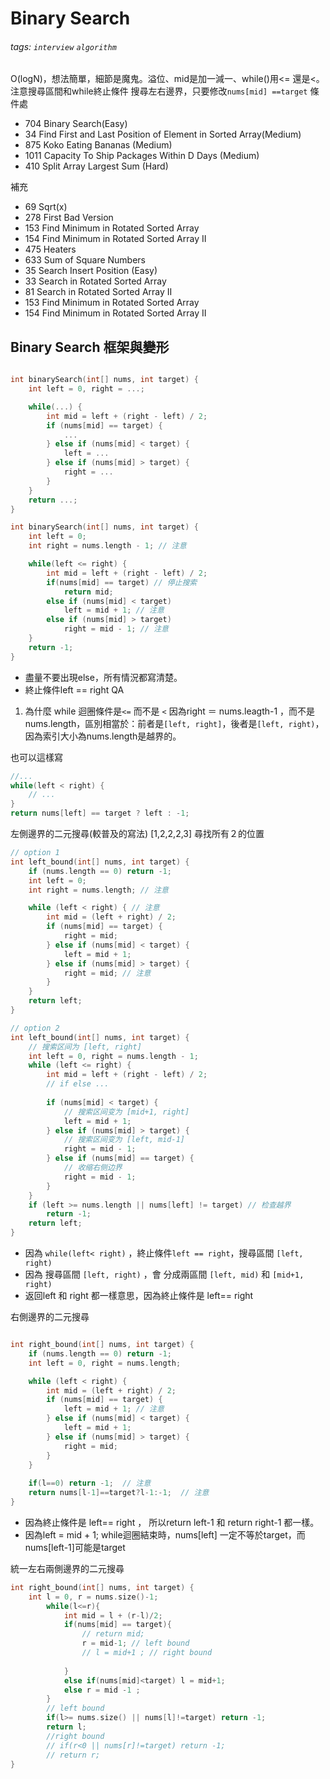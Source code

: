 # Binary Search 

###### tags: `interview` `algorithm`


O(logN)，想法簡單，細節是魔鬼。溢位、mid是加一減一、while()用<= 還是<。
注意搜尋區間和while終止條件
搜尋左右邊界，只要修改`nums[mid] ==target` 條件處
- 704 Binary Search(Easy)
- 34 Find First and Last Position of Element in Sorted Array(Medium)
- 875 Koko Eating Bananas (Medium)
- 1011 Capacity To Ship Packages Within D Days (Medium)
- 410 Split Array Largest Sum (Hard)

補充
- 69 Sqrt(x)
- 278 First Bad Version
- 153 Find Minimum in Rotated Sorted Array
- 154 Find Minimum in Rotated Sorted Array II
- 475 Heaters
- 633 Sum of Square Numbers
- 35 Search Insert Position (Easy)
- 33 Search in Rotated Sorted Array
- 81 Search in Rotated Sorted Array II
- 153 Find Minimum in Rotated Sorted Array
- 154 Find Minimum in Rotated Sorted Array II







## Binary Search 框架與變形
```cpp

int binarySearch(int[] nums, int target) {
    int left = 0, right = ...;

    while(...) {
        int mid = left + (right - left) / 2;
        if (nums[mid] == target) {
            ...
        } else if (nums[mid] < target) {
            left = ...
        } else if (nums[mid] > target) {
            right = ...
        }
    }
    return ...;
}

int binarySearch(int[] nums, int target) {
    int left = 0; 
    int right = nums.length - 1; // 注意

    while(left <= right) {
        int mid = left + (right - left) / 2;
        if(nums[mid] == target) // 停止搜索
            return mid; 
        else if (nums[mid] < target)
            left = mid + 1; // 注意
        else if (nums[mid] > target)
            right = mid - 1; // 注意
    }
    return -1;
}

```
- 盡量不要出現else，所有情況都寫清楚。
- 終止條件left == right
QA 
1. 為什麼 while 迴圈條件是`<=` 而不是 `<`
因為right ＝ nums.leagth-1 ，而不是nums.length，區別相當於：前者是`[left, right]`，後者是`[left, right)`，因為索引大小為nums.length是越界的。

也可以這樣寫
```cpp
//...
while(left < right) {
    // ...
}
return nums[left] == target ? left : -1;
```

左側邊界的二元搜尋(較普及的寫法)
[1,2,2,2,3] 尋找所有２的位置
```cpp
// option 1 
int left_bound(int[] nums, int target) {
    if (nums.length == 0) return -1;
    int left = 0;
    int right = nums.length; // 注意

    while (left < right) { // 注意
        int mid = (left + right) / 2;
        if (nums[mid] == target) {
            right = mid;
        } else if (nums[mid] < target) {
            left = mid + 1;
        } else if (nums[mid] > target) {
            right = mid; // 注意
        }
    }
    return left;
}

// option 2 
int left_bound(int[] nums, int target) {
    // 搜索区间为 [left, right]
    int left = 0, right = nums.length - 1;
    while (left <= right) {
        int mid = left + (right - left) / 2;
        // if else ...
    
        if (nums[mid] < target) {
            // 搜索区间变为 [mid+1, right]
            left = mid + 1;
        } else if (nums[mid] > target) {
            // 搜索区间变为 [left, mid-1]
            right = mid - 1;
        } else if (nums[mid] == target) {
            // 收缩右侧边界
            right = mid - 1;
        }
    }
    if (left >= nums.length || nums[left] != target) // 检查越界
        return -1;
    return left;
}
```
- 因為 `while(left< right)` ，終止條件`left == right`，搜尋區間 `[left, right)`
- 因為 搜尋區間 `[left, right)` ，會 分成兩區間 `[left, mid)` 和 `[mid+1, right)`
- 返回left 和 right 都一樣意思，因為終止條件是 left== right

右側邊界的二元搜尋
```cpp

int right_bound(int[] nums, int target) {
    if (nums.length == 0) return -1;
    int left = 0, right = nums.length;

    while (left < right) {
        int mid = (left + right) / 2;
        if (nums[mid] == target) {
            left = mid + 1; // 注意
        } else if (nums[mid] < target) {
            left = mid + 1;
        } else if (nums[mid] > target) {
            right = mid;
        }
    }
    
    if(l==0) return -1;  // 注意
    return nums[l-1]==target?l-1:-1;  // 注意
}
```
- 因為終止條件是 left== right ， 所以return left-1 和 return right-1 都一樣。
- 因為left = mid + 1;  while迴圈結束時，nums[left] 一定不等於target，而nums[left-1]可能是target

統一左右兩側邊界的二元搜尋
```cpp
int right_bound(int[] nums, int target) {
    int l = 0, r = nums.size()-1;
        while(l<=r){
            int mid = l + (r-l)/2;
            if(nums[mid] == target){
                // return mid;
                r = mid-1; // left bound
                // l = mid+1 ; // right bound
                    
            }
            else if(nums[mid]<target) l = mid+1;
            else r = mid -1 ;
        }
        // left bound
        if(l>= nums.size() || nums[l]!=target) return -1;
        return l;
        //right bound
        // if(r<0 || nums[r]!=target) return -1;
        // return r;
}
```

